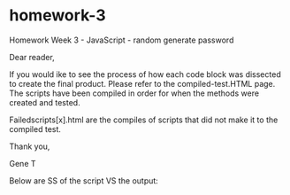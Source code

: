 # homework-3
Homework Week 3 - JavaScript - random generate password 

Dear reader,

If you would ike to see the process of how each code block was dissected to create the final product. Please refer to the compiled-test.HTML page. The scripts have been compiled in order for when the methods were created and tested.

Failedscripts[x].html are the compiles of scripts that did not make it to the compiled test. 

Thank you,

Gene T

Below are SS of the script VS the output:

